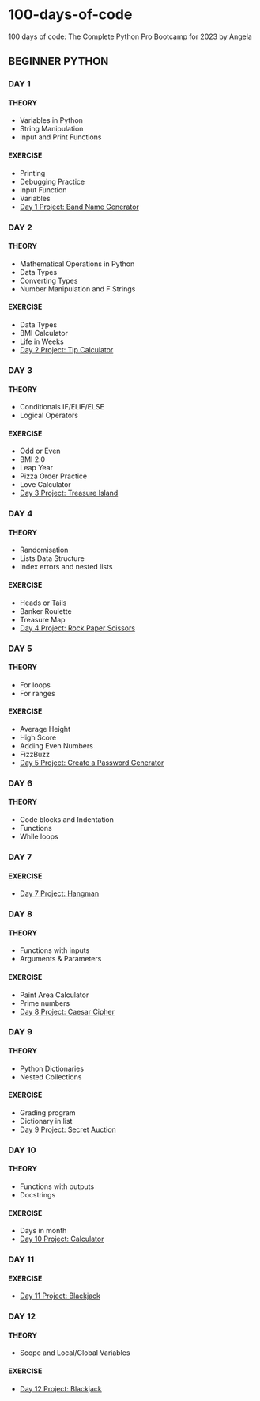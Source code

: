 # 100-days-of-code
100 days of code: The Complete Python Pro Bootcamp for 2023 by Angela

## BEGINNER PYTHON

### DAY 1
#### THEORY
- Variables in Python
- String Manipulation
- Input and Print Functions
#### EXERCISE
- Printing
- Debugging Practice
- Input Function
- Variables
- [Day 1 Project: Band Name Generator](./day-1/pjt_brand_name_generator.py)

### DAY 2
#### THEORY
- Mathematical Operations in Python
- Data Types
- Converting Types
- Number Manipulation and F Strings
#### EXERCISE
- Data Types
- BMI Calculator
- Life in Weeks
- [Day 2 Project: Tip Calculator](./day-2/pjt_tip_calculator.py)

### DAY 3
#### THEORY
- Conditionals IF/ELIF/ELSE
- Logical Operators
#### EXERCISE
- Odd or Even
- BMI 2.0
- Leap Year
- Pizza Order Practice
- Love Calculator
- [Day 3 Project: Treasure Island](./day-3/pjt_treasure_island.py)

### DAY 4
#### THEORY
- Randomisation
- Lists Data Structure
- Index errors and nested lists
#### EXERCISE
- Heads or Tails
- Banker Roulette 
- Treasure Map
- [Day 4 Project: Rock Paper Scissors](./day-4/pjt_rock_paper_scissors.py)

### DAY 5
#### THEORY
- For loops
- For ranges
#### EXERCISE
- Average Height
- High Score
- Adding Even Numbers
- FizzBuzz
- [Day 5 Project: Create a Password Generator](./day-5/pjt_password_generator.py)

### DAY 6
#### THEORY
- Code blocks and Indentation
- Functions
- While loops

### DAY 7
#### EXERCISE
- [Day 7 Project: Hangman](./day-7/pjt_hangman.py)

### DAY 8
#### THEORY
- Functions with inputs
- Arguments & Parameters
#### EXERCISE
- Paint Area Calculator
- Prime numbers
- [Day 8 Project: Caesar Cipher](./day-8/pjt_caesar_cipher.py)

### DAY 9
#### THEORY
- Python Dictionaries
- Nested Collections
#### EXERCISE
- Grading program
- Dictionary in list
- [Day 9 Project: Secret Auction](./day-9/pjt_secret_auction.py)

### DAY 10
#### THEORY
- Functions with outputs
- Docstrings
#### EXERCISE
- Days in month
- [Day 10 Project: Calculator](./day-10/pjt_calculator.py)

### DAY 11
#### EXERCISE
- [Day 11 Project: Blackjack](./day-11/pjt_blackjack.py)

### DAY 12
#### THEORY
- Scope and Local/Global Variables
#### EXERCISE
- [Day 12 Project: Blackjack](./day-12/pjt_number_guessing_game.py)
